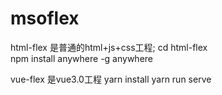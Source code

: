 # msoflex
html-flex 是普通的html+js+css工程;
cd html-flex  
npm install anywhere -g 
anywhere

vue-flex 是vue3.0工程
yarn install
yarn run serve
